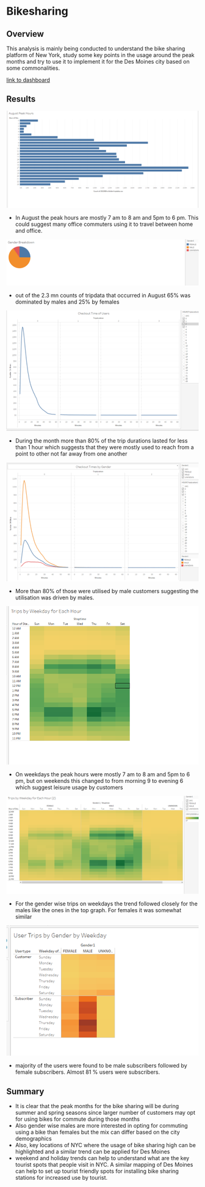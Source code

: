 # Bikesharing
## Overview

This analysis is mainly being conducted to understand the bike sharing platform of New York, study some key points in the usage around the peak months and try to use it to implement it for the Des Moines city based on some commonalities.

[link to dashboard](https://public.tableau.com/profile/abhijit7673#!/vizhome/CityBikeSharing_16127354638340/AugustPeakHours)

## Results

![](Augst_peak_hours.png)

- In August the peak hours are mostly 7 am to 8 am and 5pm to 6 pm. This could suggest many office commuters using it to travel between home and office.

![](Gender_Breakdown.png)

- out of the 2.3 mn counts of tripdata that occurred in August 65% was dominated by males and 25% by females

![](Checkout_time.png)

- During the month more than 80% of the trip durations lasted for less than 1 hour which suggests that they were mostly used to reach from a point to other not far away from one another

![](Checkout_times_by_Gender.png)

- More than 80% of those were utilised by male customers suggesting the utilisation was driven by males.

![](Trips_Weekdays_Hourly.png)

- On weekdays the peak hours were mostly 7 am to 8 am and 5pm to 6 pm, but on weekends this changed to from morning 9 to evening 6 which suggest leisure usage by customers

![](Trips_Weekdays_Hourly_By_Gender.png)

- For the gender wise trips on weekdays the trend followed closely for the males like the ones in the top graph. For females it was somewhat similar

![](Customer_Vs_Subscribers.png)

- majority of the users were found to be male subscribers followed by female subscribers. Almost 81 % users were subscribers.

## Summary
- It is clear that the peak months for the bike sharing will be during summer and spring seasons since larger number of customers may opt for using bikes for commute during those months
- Also gender wise males are more interested in opting for commuting using a bike than females but the mix can differ based on the city demographics
- Also, key locations of NYC where the usage of bike sharing high can be highlighted and a similar trend can be applied for Des Moines
- weekend and holiday trends can help to understand what are the key tourist spots that people visit in NYC. A similar mapping of Des Moines can help to set up tourist friendly spots for installing bike sharing stations for increased use by tourist.
